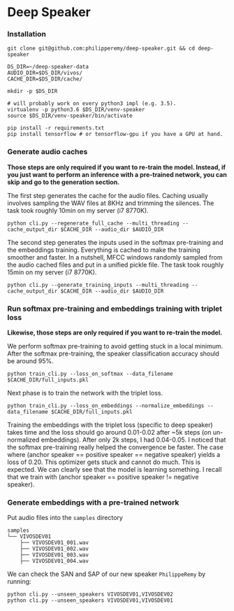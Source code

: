 # Deep Speaker

### Installation

```
git clone git@github.com:philipperemy/deep-speaker.git && cd deep-speaker

DS_DIR=~/deep-speaker-data
AUDIO_DIR=$DS_DIR/vivos/
CACHE_DIR=$DS_DIR/cache/

mkdir -p $DS_DIR

# will probably work on every python3 impl (e.g. 3.5).
virtualenv -p python3.6 $DS_DIR/venv-speaker
source $DS_DIR/venv-speaker/bin/activate

pip install -r requirements.txt
pip install tensorflow # or tensorflow-gpu if you have a GPU at hand.
```

### Generate audio caches

**Those steps are only required if you want to re-train the model. Instead, if you just want to perform an inference with a pre-trained network, you can skip and go to the generation section.**

The first step generates the cache for the audio files. Caching usually involves sampling the WAV files at 8KHz and trimming the silences. The task took roughly 10min on my server (i7 8770K).

```
python cli.py --regenerate_full_cache --multi_threading --cache_output_dir $CACHE_DIR --audio_dir $AUDIO_DIR
```

The second step generates the inputs used in the softmax pre-training and the embeddings training. Everything is cached to make the training smoother and faster. In a nutshell, MFCC windows randomly sampled from the audio cached files and put in a unified pickle file. The task took roughly 15min on my server (i7 8770K).

```
python cli.py --generate_training_inputs --multi_threading --cache_output_dir $CACHE_DIR --audio_dir $AUDIO_DIR
```

### Run softmax pre-training and embeddings training with triplet loss

**Likewise, those steps are only required if you want to re-train the model.**

We perform softmax pre-training to avoid getting stuck in a local minimum. After the softmax pre-training, the speaker classification accuracy should be around 95%.

```
python train_cli.py --loss_on_softmax --data_filename $CACHE_DIR/full_inputs.pkl
```

Next phase is to train the network with the triplet loss.

```
python train_cli.py --loss_on_embeddings --normalize_embeddings --data_filename $CACHE_DIR/full_inputs.pkl
```

Training the embeddings with the triplet loss (specific to deep speaker) takes time and the loss should go around 0.01-0.02 after ~5k steps (on un-normalized embeddings). After only 2k steps, I had 0.04-0.05. I noticed that the softmax pre-training really helped the convergence be faster. The case where (anchor speaker == positive speaker == negative speaker) yields a loss of 0.20. This optimizer gets stuck and cannot do much. This is expected. We can clearly see that the model is learning something. I recall that we train with (anchor speaker == positive speaker != negative speaker).

### Generate embeddings with a pre-trained network

Put audio files into the `samples` directory
```
samples
└── VIVOSDEV01
    ├── VIVOSDEV01_001.wav
    ├── VIVOSDEV01_002.wav
    ├── VIVOSDEV01_003.wav
    ├── VIVOSDEV01_004.wav
```

We can check the SAN and SAP of our new speaker `PhilippeRemy` by running:

```
python cli.py --unseen_speakers VIVOSDEV01,VIVOSDEV02
python cli.py --unseen_speakers VIVOSDEV01,VIVOSDEV01
```